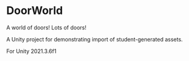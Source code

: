 
DoorWorld
=========

A world of doors!  Lots of doors!

A Unity project for demonstrating import of student-generated assets.

For Unity 2021.3.6f1
